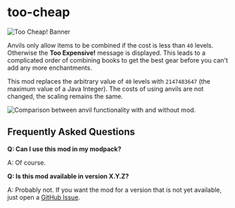 # too-cheap

![Too Cheap! Banner](https://cdn.modrinth.com/data/cached_images/51bd5212cf308cb9a7c3dafcd67494ab0a024331.png)

Anvils only allow items to be combined if the cost is less than `40` levels. Otherwise the **Too Expensive!** message is displayed. This leads to a complicated order of combining books to get the best gear before you can't add any more enchantments.

This mod replaces the arbitrary value of `40` levels with `2147483647` (the maximum value of a Java Integer). The costs of using anvils are not changed, the scaling remains the same.

![Comparison between anvil functionality with and without mod.](https://cdn.modrinth.com/data/cached_images/d96b98ee4c325bcea2d870a1103b5c9eb3d5cde4.png)

**Frequently Asked Questions**
---
**Q: Can I use this mod in my modpack?**

A: Of course.

**Q: Is this mod available in version X.Y.Z?**

A: Probably not. If you want the mod for a version that is not yet available, just open a [GitHub Issue](https://github.com/the-sh4d0w/too-cheap/issues).

